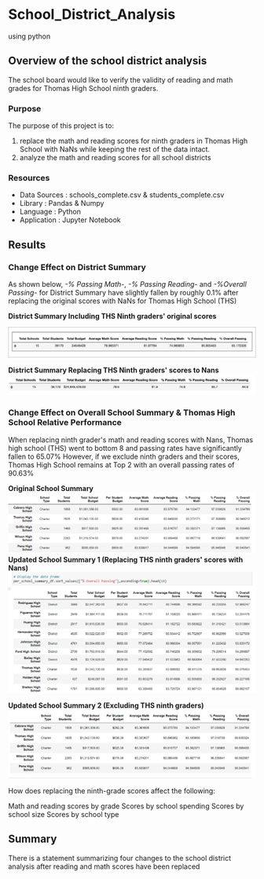 # School_District_Analysis
using python

## Overview of the school district analysis
The school board would like to verify the validity of reading and math grades for Thomas High School ninth graders.
### Purpose
The purpose of this project is to:
  1. replace the math and reading scores for ninth graders in Thomas High School with NaNs while keeping the rest of the data intact.
  2. analyze the math and reading scores for all school districts

### Resources
  - Data Sources : schools_complete.csv & students_complete.csv
  - Library : Pandas & Numpy
  - Language : Python
  - Application : Jupyter Notebook

## Results
### Change Effect on District Summary 

As shown below, *-% Passing Math*-, *-% Passing Reading*- and *-%Overall Passing*- for District Summary have slightly fallen by roughly 0.1% after replacing the original scores with NaNs for Thomas High School (THS)

**District Summary Including THS Ninth graders' original scores**

![](Resources/district_summary_before.png)

**District Summary Replacing THS Ninth graders' scores to Nans**
![](Resources/district_summary_after.png)

### Change Effect on Overall School Summary & Thomas High School Relative Performance

When replacing ninth grader's math and reading scores with Nans, Thomas high school (THS) went to bottom 8 and passing rates have significantly fallen to 65.07%
However, if we exclude ninth graders and their scores, Thomas High School remains at Top 2 with an overall passing rates of 90.63%

**Original School Summary**
![](Resources/school_summary_original_2.png)
**Updated School Summary 1 (Replacing THS ninth graders' scores with Nans)**
![](Resources/school_summary_Before_2.png)

**Updated School Summary 2 (Excluding THS ninth graders)**
![](Resources/school_summary_after.png)

How does replacing the ninth-grade scores affect the following:

Math and reading scores by grade
Scores by school spending
Scores by school size
Scores by school type

## Summary 
There is a statement summarizing four changes to the school district analysis after reading and math scores have been replaced

